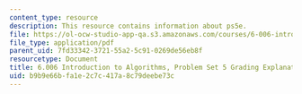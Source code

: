 ```yaml
---
content_type: resource
description: This resource contains information about ps5e.
file: https://ol-ocw-studio-app-qa.s3.amazonaws.com/courses/6-006-introduction-to-algorithms-fall-2011/b9b9e66bfa1e2c7c417a8c79deebe73c_MIT6_006F11_ps5e.pdf
file_type: application/pdf
parent_uid: 7fd33342-3721-55a2-5c91-0269de56eb8f
resourcetype: Document
title: 6.006 Introduction to Algorithms, Problem Set 5 Grading Explanation
uid: b9b9e66b-fa1e-2c7c-417a-8c79deebe73c
---
```

